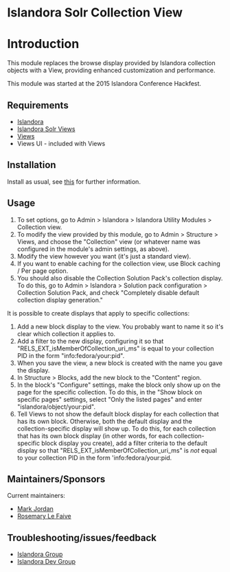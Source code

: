 # Islandora Solr Collection View

# Introduction

This module replaces the browse display provided by Islandora collection objects with a View, providing enhanced customization and performance.

This module was started at the 2015 Islandora Conference Hackfest.

## Requirements

* [Islandora](https://github.com/Islandora/islandora)
* [Islandora Solr Views](https://github.com/Islandora/islandora_solr_views)
* [Views](https://www.drupal.org/project/views)
* Views UI - included with Views

## Installation

Install as usual, see [this](https://drupal.org/documentation/install/modules-themes/modules-7) for further information.

## Usage

1. To set options, go to Admin > Islandora > Islandora Utility Modules > Collection view.
2. To modify the view provided by this module, go to Admin > Structure > Views, and choose the "Collection" view (or whatever name was configured in the module's admin settings, as above).
3. Modify the view however you want (it's just a standard view).
4. If you want to enable caching for the collection view, use Block caching / Per page option.
5. You should also disable the Collection Solution Pack's collection display. To do this, go to Admin > Islandora > Solution pack configuration > Collection Solution Pack, and check "Completely disable default collection display generation."


It is possible to create displays that apply to specific collections:

1. Add a new block display to the view. You probably want to name it so it's clear which collection it applies to.
2. Add a filter to the new display, configuring it so that "RELS_EXT_isMemberOfCollection_uri_ms" is equal to your collection PID in the form "info:fedora/your:pid".
3. When you save the view, a new block is created with the name you gave the display.
  1. In Structure > Blocks, add the new block to the "Content" region.
  2. In the block's "Configure" settings, make the block only show up on the page for the specific collection. To do this, in the "Show block on specific pages" settings, select "Only the listed pages" and enter "islandora/object/your:pid".
4. Tell Views to not show the default block display for each collection that has its own block. Otherwise, both the default display and the collection-specific display will show up. To do this, for each collection that has its own block display (in other words, for each collection-specific block display you create), add a filter criteria to the default display so that "RELS_EXT_isMemberOfCollection_uri_ms" is *not* equal to your collection PID in the form 'info:fedora/your:pid.

## Maintainers/Sponsors

Current maintainers:

* [Mark Jordan](https://github.com/mjordan)
* [Rosemary Le Faive](https://github.com/rosiel)

## Troubleshooting/issues/feedback

* [Islandora Group](https://groups.google.com/forum/?hl=en&fromgroups#!forum/islandora)
* [Islandora Dev Group](https://groups.google.com/forum/?hl=en&fromgroups#!forum/islandora-dev)

